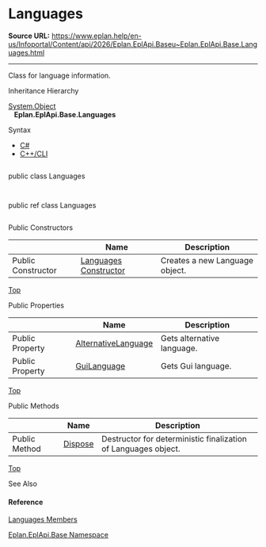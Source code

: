 # Languages

**Source URL:** https://www.eplan.help/en-us/Infoportal/Content/api/2026/Eplan.EplApi.Baseu~Eplan.EplApi.Base.Languages.html

---

Class for language information.

Inheritance Hierarchy

[System.Object](#)  
   **Eplan.EplApi.Base.Languages**

Syntax

- [C#](#i-syntax-CS)
- [C++/CLI](#i-syntax-CPP2005)

```
```
public class Languages
```
```

```
```
public ref class Languages
```
```



Public Constructors

|  | Name | Description |
| --- | --- | --- |
| Public Constructor | [Languages Constructor](Eplan.EplApi.Baseu~Eplan.EplApi.Base.Languages~_ctor.html) | Creates a new Language object. |

[Top](#top)



Public Properties

|  | Name | Description |
| --- | --- | --- |
| Public Property | [AlternativeLanguage](Eplan.EplApi.Baseu~Eplan.EplApi.Base.Languages~AlternativeLanguage.html) | Gets alternative language. |
| Public Property | [GuiLanguage](Eplan.EplApi.Baseu~Eplan.EplApi.Base.Languages~GuiLanguage.html) | Gets Gui language. |

[Top](#top)

Public Methods

|  | Name | Description |
| --- | --- | --- |
| Public Method | [Dispose](Eplan.EplApi.Baseu~Eplan.EplApi.Base.Languages~Dispose().html) | Destructor for deterministic finalization of Languages object. |

[Top](#top)




See Also

#### Reference

[Languages Members](Eplan.EplApi.Baseu~Eplan.EplApi.Base.Languages_members.html)
  
[Eplan.EplApi.Base Namespace](Eplan.EplApi.Baseu~Eplan.EplApi.Base_namespace.html)
